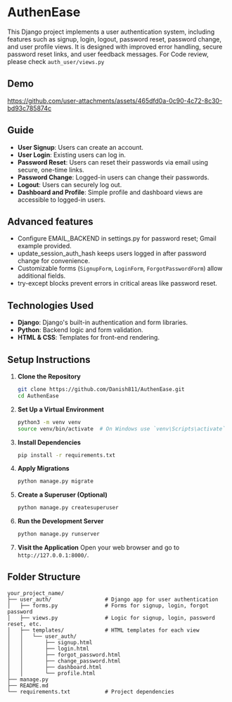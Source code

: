 # AuthenEase
This Django project implements a user authentication system, including features such as signup, login, logout, password reset, password change, and user profile views. It is designed with improved error handling, secure password reset links, and user feedback messages.
For Code review, please check ```auth_user/views.py```

## Demo
https://github.com/user-attachments/assets/465dfd0a-0c90-4c72-8c30-bd93c785874c

## Guide
- **User Signup**: Users can create an account.
- **User Login**: Existing users can log in.
- **Password Reset**: Users can reset their passwords via email using secure, one-time links.
- **Password Change**: Logged-in users can change their passwords.
- **Logout**: Users can securely log out.
- **Dashboard and Profile**: Simple profile and dashboard views are accessible to logged-in users.
  
## Advanced features
- Configure EMAIL_BACKEND in settings.py for password reset; Gmail example provided.
- update_session_auth_hash keeps users logged in after password change for convenience.
- Customizable forms (`SignupForm`, `LoginForm`, `ForgotPasswordForm`) allow additional fields.
- try-except blocks prevent errors in critical areas like password reset.
  
## Technologies Used
- **Django**: Django's built-in authentication and form libraries.
- **Python**: Backend logic and form validation.
- **HTML & CSS**: Templates for front-end rendering.

## Setup Instructions

1. **Clone the Repository**
   ```bash
   git clone https://github.com/Danish811/AuthenEase.git
   cd AuthenEase
   ```

2. **Set Up a Virtual Environment**
   ```bash
   python3 -m venv venv
   source venv/bin/activate  # On Windows use `venv\Scripts\activate`
   ```

3. **Install Dependencies**
   ```bash
   pip install -r requirements.txt
   ```

4. **Apply Migrations**
   ```bash
   python manage.py migrate
   ```

5. **Create a Superuser (Optional)**
   ```bash
   python manage.py createsuperuser
   ```

6. **Run the Development Server**
   ```bash
   python manage.py runserver
   ```

7. **Visit the Application**
   Open your web browser and go to `http://127.0.0.1:8000/`.

## Folder Structure

```plaintext
your_project_name/
├── user_auth/                 # Django app for user authentication
│   ├── forms.py               # Forms for signup, login, forgot password
│   ├── views.py               # Logic for signup, login, password reset, etc.
│   ├── templates/             # HTML templates for each view
│   │   └── user_auth/
│   │       ├── signup.html
│   │       ├── login.html
│   │       ├── forgot_password.html
│   │       ├── change_password.html
│   │       ├── dashboard.html
│   │       └── profile.html
├── manage.py
├── README.md
└── requirements.txt           # Project dependencies
```

